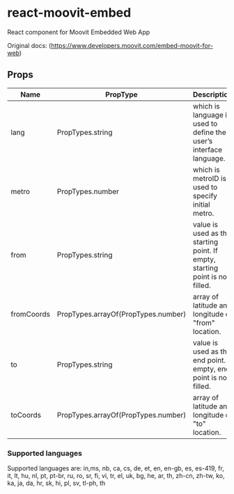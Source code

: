 # react-moovit-embed
React component for Moovit Embedded Web App

Original docs: (https://www.developers.moovit.com/embed-moovit-for-web)
## Props

| Name       | PropType                            | Description  |
| ---------- | ----------------------------------- | --------------------------------------------------------------------------------- |
| lang       | PropTypes.string                    | which is language is used to define the user’s interface language.                |
| metro      | PropTypes.number                    | which is metroID is used to specify initial metro.                                |
| from       | PropTypes.string                    | value is used as the starting point. If empty, starting point is not filled.      |
| fromCoords | PropTypes.arrayOf(PropTypes.number) | array of latitude and longitude of "from" location.                               |
| to         | PropTypes.string                    | value is used as the end point. If empty, end point is not filled.                |
| toCoords   | PropTypes.arrayOf(PropTypes.number) | array of latitude and longitude of "to" location.                                 |


### Supported languages
Supported languages are: in,ms, nb, ca, cs, de, et, en, en-gb, es, es-419, fr, it, lt, hu, nl, pt, pt-br, ru, ro, sr, fi, vi, tr, el, uk, bg, he, ar, th, zh-cn, zh-tw, ko, ka, ja, da, hr, sk, hi, pl, sv, tl-ph, th
